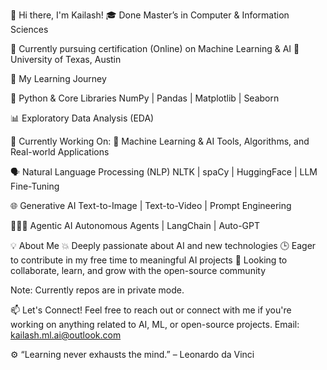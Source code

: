 👋 Hi there, I'm Kailash!
🎓 Done Master’s in Computer & Information Sciences

📍 Currently pursuing certification (Online) on Machine Learning & AI
🏫 University of Texas, Austin

🚀 My Learning Journey

🐍 Python & Core Libraries
NumPy | Pandas | Matplotlib | Seaborn

📊 Exploratory Data Analysis (EDA)

🔧 Currently Working On:
🤖 Machine Learning & AI
Tools, Algorithms, and Real-world Applications

🗣️ Natural Language Processing (NLP)
NLTK | spaCy | HuggingFace | LLM Fine-Tuning

🌐 Generative AI
Text-to-Image | Text-to-Video | Prompt Engineering

🧠🧑‍🚀 Agentic AI
Autonomous Agents | LangChain | Auto-GPT

💡 About Me
💥 Deeply passionate about AI and new technologies
🕒 Eager to contribute in my free time to meaningful AI projects
🤝 Looking to collaborate, learn, and grow with the open-source community

Note: Currently repos are in private mode.

📫 Let's Connect!
Feel free to reach out or connect with me if you're working on anything related to AI, ML, or open-source projects.
Email: kailash.ml.ai@outlook.com

⚙️ “Learning never exhausts the mind.” – Leonardo da Vinci
